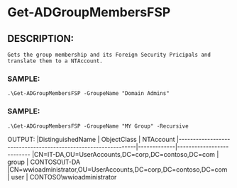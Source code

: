 # Get-ADGroupMembersFSP

## DESCRIPTION:
    Gets the group membership and its Foreign Security Pricipals and translate them to a NTAccount.
    
### SAMPLE:
    .\Get-ADGroupMembersFSP -GroupeName "Domain Admins"

### SAMPLE:
    .\Get-ADGroupMembersFSP -GroupeName "MY Group" -Recursive
    
OUTPUT:
|DistinguishedName                                              | ObjectClass | NTAccount
|---------------------------------------------------------------|-------------|--------------------------
|CN=IT-DA,OU=UserAccounts,DC=corp,DC=contoso,DC=com             | group       | CONTOSO\IT-DA
|CN=wwioadministrator,OU=UserAccounts,DC=corp,DC=contoso,DC=com | user        | CONTOSO\wwioadministrator
